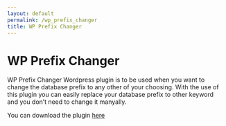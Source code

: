 ```yaml
---
layout: default
permalink: /wp_prefix_changer
title: WP Prefix Changer
---
```


# WP Prefix Changer

WP Prefix Changer Wordpress plugin is to be used when you want to change the database prefix to any other of your choosing. With the use of this plugin you can easily replace your database prefix to other keyword and you don’t need to change it manyally.

You can download the plugin [here](https://wordpress.org/plugins/wp-prefix-changer/)